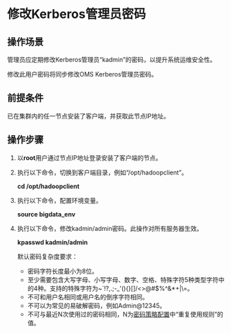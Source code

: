 # 修改Kerberos管理员密码<a name="admin_guide_000253"></a>

## 操作场景<a name="zh-cn_topic_0263899479_section42634350113337"></a>

管理员应定期修改Kerberos管理员“kadmin”的密码，以提升系统运维安全性。

修改此用户密码将同步修改OMS Kerberos管理员密码。

## 前提条件<a name="zh-cn_topic_0263899479_section14226543113337"></a>

已在集群内的任一节点安装了客户端，并获取此节点IP地址。

## 操作步骤<a name="zh-cn_topic_0263899479_section10739164043114"></a>

1.  以**root**用户通过节点IP地址登录安装了客户端的节点。
2.  执行以下命令，切换到客户端目录，例如“/opt/hadoopclient”。

    **cd /opt/hadoopclient**

3.  执行以下命令，配置环境变量。

    **source bigdata\_env**

4.  执行以下命令，修改kadmin/admin密码。此操作对所有服务器生效。

    **kpasswd kadmin/admin**

    默认密码复杂度要求：

    -   密码字符长度最小为8位。
    -   至少需要包含大写字母、小写字母、数字、空格、特殊字符5种类型字符中的4种。支持的特殊字符为\~\`!?,.;-\_'\(\)\{\}\[\]/<\>@\#$%^&\*+|\\=。
    -   不可和用户名相同或用户名的倒序字符相同。
    -   不可以为常见的易破解密码，例如Admin@12345。
    -   不可与最近N次使用过的密码相同，N为[密码策略配置](配置密码策略.md#admin_guide_000150)中“重复使用规则”的值。


